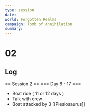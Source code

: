 ```yaml
---
type: session
date:
world: Forgotten Realms
campaign: Tomb of Annihilation
summary:
---
```


# 02

## Log
== Session 2 ==
=== Day 6 - 17 ===
* Boat ride ( 11 or 12 days )
* Talk with crew
* Boat attacked by 3 [[Plesiosaurus]]

